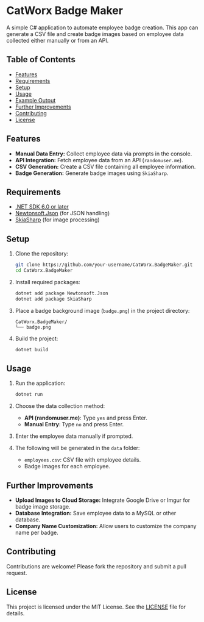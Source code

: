 # CatWorx Badge Maker

A simple C# application to automate employee badge creation. This app can generate a CSV file and create badge images based on employee data collected either manually or from an API.

## Table of Contents
- [Features](#features)
- [Requirements](#requirements)
- [Setup](#setup)
- [Usage](#usage)
- [Example Output](#example-output)
- [Further Improvements](#further-improvements)
- [Contributing](#contributing)
- [License](#license)

## Features
- **Manual Data Entry:** Collect employee data via prompts in the console.
- **API Integration:** Fetch employee data from an API (`randomuser.me`).
- **CSV Generation:** Create a CSV file containing all employee information.
- **Badge Generation:** Generate badge images using `SkiaSharp`.

## Requirements
- [.NET SDK 6.0 or later](https://dotnet.microsoft.com/download)
- [Newtonsoft.Json](https://www.nuget.org/packages/Newtonsoft.Json) (for JSON handling)
- [SkiaSharp](https://www.nuget.org/packages/SkiaSharp) (for image processing)

## Setup
1. Clone the repository:
    ```bash
    git clone https://github.com/your-username/CatWorx.BadgeMaker.git
    cd CatWorx.BadgeMaker
    ```

2. Install required packages:
    ```bash
    dotnet add package Newtonsoft.Json
    dotnet add package SkiaSharp
    ```

3. Place a badge background image (`badge.png`) in the project directory:
    ```
    CatWorx.BadgeMaker/
    └── badge.png
    ```

4. Build the project:
    ```bash
    dotnet build
    ```

## Usage
1. Run the application:
    ```bash
    dotnet run
    ```

2. Choose the data collection method:
    - **API (randomuser.me)**: Type `yes` and press Enter.
    - **Manual Entry**: Type `no` and press Enter.

3. Enter the employee data manually if prompted.

4. The following will be generated in the `data` folder:
    - `employees.csv`: CSV file with employee details.
    - Badge images for each employee.

## Further Improvements
- **Upload Images to Cloud Storage:** Integrate Google Drive or Imgur for badge image storage.
- **Database Integration:** Save employee data to a MySQL or other database.
- **Company Name Customization:** Allow users to customize the company name per badge.

## Contributing
Contributions are welcome! Please fork the repository and submit a pull request.

## License
This project is licensed under the MIT License. See the [LICENSE](LICENSE) file for details.
